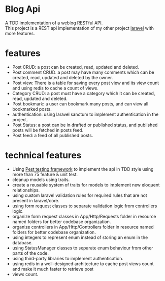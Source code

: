 # Blog Api

A TDD implementation of a weblog RESTful API.<br>
This project is a REST api implementation of my other project [laravel](https://github.com/Noisyboy-9/laravel_blog)
with more features.

# features

- Post CRUD: a post can be created, read, updated and deleted.
- Post comment CRUD: a post may have many comments which can be created, read, updated and deleted by the owner.
- Post view: There is a table for saving every post view and its view count and using redis to cache a count of views.
- Category CRUD: a post must have a category which it can be created, read, updated and deleted.
- Post bookmark: a user can bookmark many posts, and can view all bookmarked posts.
- authentication: using laravel sanctum to implement authentication in the project.
- Post Status: a post can be in drafted or published status, and published posts will be fetched in posts feed.
- Post feed: a feed of all published posts.

# technical features

- Using [Pest testing framework](https://pestphp.com/) to implement the api in TDD style using more than 75 feature &
  unit test.
- cleanup models using traits.
- create a reusable system of traits for models to implement new eloquent relationships.
- using custom laravel validation rules for required rules that are not present in laravel/core.
- using form request classes to separate validation logic from controllers logic.
- organize form request classes in App/Http/Requests folder in resource named folders for better codebase organization.
- organize controllers in App/Http/Controllers folder in resource named folders for better codebase organization.
- using integers to represent enum instead of storing an enum in the database.
- using StatusManager classes to separate enum behaviour from other parts of the code.
- using third-party libraries to implement authentication.
- using redis in a well-designed architecture to cache post views count and make it much faster to retrieve post
- views count.

